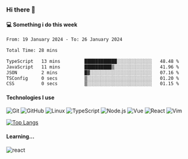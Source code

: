 ### Hi there 👋

#### 💻 Something i do this week

<!--START_SECTION:waka-->

```txt
From: 19 January 2024 - To: 26 January 2024

Total Time: 28 mins

TypeScript   13 mins         ████████████░░░░░░░░░░░░░   48.48 %
JavaScript   11 mins         ██████████▒░░░░░░░░░░░░░░   41.96 %
JSON         2 mins          █▓░░░░░░░░░░░░░░░░░░░░░░░   07.16 %
TSConfig     0 secs          ▒░░░░░░░░░░░░░░░░░░░░░░░░   01.20 %
CSS          0 secs          ▒░░░░░░░░░░░░░░░░░░░░░░░░   01.15 %
```

<!--END_SECTION:waka-->


#### Technologies I use
![Git](https://img.shields.io/badge/-Git-222222?style=flat&logo=git&logoColor=F05032)
![GitHub](https://img.shields.io/badge/-GitHub-181717?style=flat&logo=github)
![Linux](https://img.shields.io/badge/-Linux-222222?style=flat&logo=linux&logoColor=FCC624)
![TypeScript](https://img.shields.io/badge/-TypeScript-000000?style=flat&logo=typescript)
![Node.js](https://img.shields.io/badge/-Node.js-222222?style=flat&logo=node.js&logoColor=339933)
![Vue](https://img.shields.io/badge/-Vue-222222?style=flat&logo=Vue.js&logoColor=4FC08D)
![React](https://img.shields.io/badge/-React-222222?style=flat&logo=React&logoColor=blue)
![Vim](https://img.shields.io/badge/-Vim-222222?style=flat&logo=Vim&logoColor=green)

[![Top Langs](https://github-readme-stats.vercel.app/api/top-langs/?username=GodlessLiu&layout=compact)](https://github.com/anuraghazra/github-readme-stats)
#### Learning...
![react](https://img.shields.io/badge/react-18-blue.svg)
